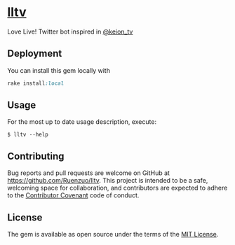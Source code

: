 # [lltv](https://twitter.com/lltv_rb)

Love Live! Twitter bot inspired in [@keion_tv](https://twitter.com/keion_tv)

## Deployment

You can install this gem locally with

```ruby
rake install:local
```

## Usage

For the most up to date usage description, execute:

```
$ lltv --help
```

## Contributing

Bug reports and pull requests are welcome on GitHub at https://github.com/Ruenzuo/lltv. This project is intended to be a safe, welcoming space for collaboration, and contributors are expected to adhere to the [Contributor Covenant](http://contributor-covenant.org) code of conduct.

## License

The gem is available as open source under the terms of the [MIT License](http://opensource.org/licenses/MIT).

